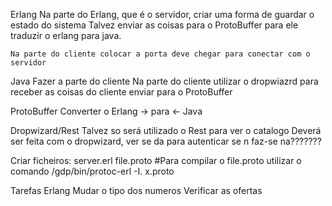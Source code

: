 Erlang
	Na parte do Erlang, que é o servidor, criar uma forma de guardar o estado do sistema
	Talvez enviar as coisas para o ProtoBuffer para ele traduzir o erlang para java.

	Na parte do cliente colocar a porta deve chegar para conectar com o servidor

Java
	Fazer a parte do cliente
	Na parte do cliente utilizar o dropwiazrd para receber as coisas do cliente enviar para o ProtoBuffer

ProtoBuffer
	Converter o Erlang -> para <- Java

Dropwizard/Rest
	Talvez so será utilizado o Rest para ver o catalogo
	Deverá ser feita com o dropwizard, ver se da para autenticar se n faz-se na???????

Criar ficheiros:
	server.erl
	file.proto
	#Para compilar o file.proto utilizar o comando /gdp/bin/protoc-erl -I. x.proto

Tarefas
	Erlang
		Mudar o tipo dos numeros
		Verificar as ofertas